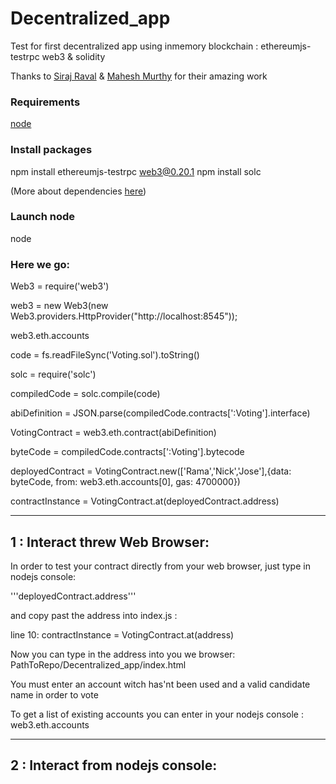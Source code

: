 # Decentralized_app
Test for first decentralized app using inmemory blockchain : ethereumjs-testrpc web3 & solidity

Thanks to [Siraj Raval](https://www.youtube.com/watch?v=gSQXq2_j-mw&t=456s) & [Mahesh Murthy](https://medium.com/@mvmurthy/full-stack-hello-world-voting-ethereum-dapp-tutorial-part-1-40d2d0d807c2) for their amazing work

### Requirements
[node](https://nodejs.org/en/download/package-manager/)

### Install packages
<!-- npm install package.json -->
npm install ethereumjs-testrpc web3@0.20.1
npm install solc

(More about dependencies [here](https://stackoverflow.com/questions/22343224/whats-the-difference-between-tilde-and-caret-in-package-json))

### Launch node
node

### Here we go:
Web3 = require('web3')

web3 = new Web3(new Web3.providers.HttpProvider("http://localhost:8545"));

web3.eth.accounts

code = fs.readFileSync('Voting.sol').toString()

solc = require('solc')

compiledCode = solc.compile(code)

abiDefinition = JSON.parse(compiledCode.contracts[':Voting'].interface)

VotingContract = web3.eth.contract(abiDefinition)

byteCode = compiledCode.contracts[':Voting'].bytecode

deployedContract = VotingContract.new(['Rama','Nick','Jose'],{data: byteCode, from: web3.eth.accounts[0], gas: 4700000})

contractInstance = VotingContract.at(deployedContract.address)

------

## 1 : Interact threw Web Browser:
In order to test your contract directly from your web browser, just type in nodejs console:

'''deployedContract.address'''

and copy past the address into index.js :

line 10: contractInstance = VotingContract.at(address)

Now you can type in the address into you we browser: PathToRepo/Decentralized_app/index.html

You must enter an account witch has'nt been used and a valid candidate name in order to vote

To get a list of existing accounts you can enter in your nodejs console : web3.eth.accounts

------

## 2 : Interact from nodejs console:
